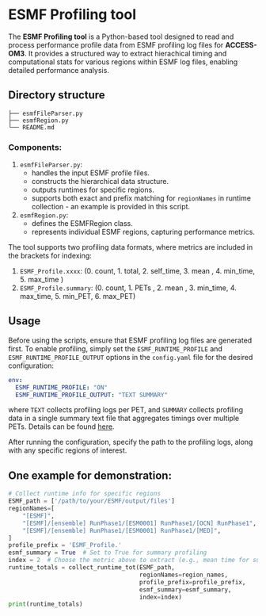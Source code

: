 # ESMF Profiling tool
The **ESMF Profiling tool** is a Python-based tool designed to read and process performance profile data from ESMF profiling log files for **ACCESS-OM3**. It provides a structured way to extract hierachical timing and computational stats for various regions within ESMF log files, enabling detailed performance analysis.

## Directory structure
```
├── esmfFileParser.py
├── esmfRegion.py
└── README.md
```

### Components:
 1. `esmfFileParser.py`: 
    - handles the input ESMF profile files.
    - constructs the hierarchical data structure.
    - outputs runtimes for specific regions.
    - supports both exact and prefix matching for `regionNames` in runtime collection - an example is provided in this script.
 2. `esmfRegion.py`: 
    - defines the ESMFRegion class.
    - represents individual ESMF regions, capturing performance metrics.

The tool supports two profiling data formats, where metrics are included in the brackets for indexing:
 1. `ESMF_Profile.xxxx`:    (0. count, 1. total, 2. self_time, 3. mean    , 4. min_time, 5. max_time           )
 2. `ESMF_Profile.summary`: (0. count, 1. PETs , 2. mean     , 3. min_time, 4. max_time, 5. min_PET, 6. max_PET)

## Usage
Before using the scripts, ensure that ESMF profiling log files are generated first. To enable profiling, simply set the `ESMF_RUNTIME_PROFILE` and `ESMF_RUNTIME_PROFILE_OUTPUT` options in the `config.yaml` file for the desired configuration:
```yaml
env:
  ESMF_RUNTIME_PROFILE: "ON"
  ESMF_RUNTIME_PROFILE_OUTPUT: "TEXT SUMMARY"
```
where `TEXT` collects profiling logs per PET, and `SUMMARY` collects profiling data in a single summary text file that aggregates timings over multiple PETs. Details can be found [here](https://earthsystemmodeling.org/docs/nightly/develop/ESMF_refdoc/node6.html#SECTION060140000000000000000).

After running the configuration, specify the path to the profiling logs, along with any specific regions of interest.

One example for demonstration:
----------
```python
# Collect runtime info for specific regions
ESMF_path = ['/path/to/your/ESMF/output/files']
regionNames=[
    "[ESMF]",
    "[ESMF]/[ensemble] RunPhase1/[ESM0001] RunPhase1/[OCN] RunPhase1",
    "[ESMF]/[ensemble] RunPhase1/[ESM0001] RunPhase1/[MED]",
]
profile_prefix = 'ESMF_Profile.'
esmf_summary = True  # Set to True for summary profiling
index = 2  # Choose the metric above to extract (e.g., mean time for summary profiling)
runtime_totals = collect_runtime_tot(ESMF_path,
                                     regionNames=region_names,
                                     profile_prefix=profile_prefix,
                                     esmf_summary=esmf_summary,
                                     index=index)
print(runtime_totals)
```
